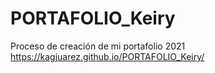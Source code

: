 # PORTAFOLIO_Keiry
Proceso de creación de mi portafolio 2021
https://kagjuarez.github.io/PORTAFOLIO_Keiry/
